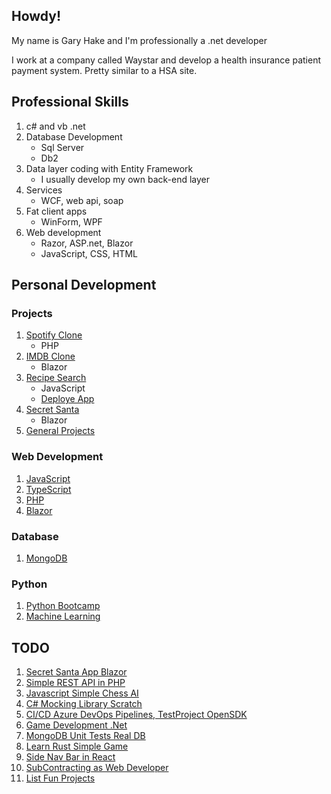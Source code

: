 ## Howdy!

My name is Gary Hake and I'm professionally a .net developer

I work at a company called Waystar and develop a health insurance patient payment system. Pretty similar to a HSA site.

## Professional Skills

1. c# and vb .net
1. Database Development
   - Sql Server
   - Db2
1. Data layer coding with Entity Framework
   - I usually develop my own back-end layer
1. Services
   - WCF, web api, soap
1. Fat client apps
   - WinForm, WPF
1. Web development
   - Razor, ASP.net, Blazor
   - JavaScript, CSS, HTML
  
## Personal Development

### Projects

1. [Spotify Clone](https://github.com/eventhorizn/spotify-clone)
   - PHP
1. [IMDB Clone](https://github.com/eventhorizn/blazor-movies-devops)
   - Blazor
1. [Recipe Search](https://github.com/eventhorizn/forkify)
   - JavaScript
   - [Deploye App](https://forkify-gary-ci.netlify.app/)
1. [Secret Santa](https://github.com/eventhorizn/blazor-secret-santa)
   - Blazor
1. [General Projects](https://github.com/eventhorizn/projects)

### Web Development

1. [JavaScript](https://github.com/eventhorizn/javascript-bootcamp)
1. [TypeScript](https://github.com/eventhorizn/typescript-bootcamp)
1. [PHP](https://github.com/eventhorizn/spotify-clone)
1. [Blazor](https://github.com/eventhorizn/blazor-bootcamp)

### Database

1. [MongoDB](https://github.com/eventhorizn/mongo-db-bootcamp)

### Python

1. [Python Bootcamp](https://github.com/eventhorizn/python-bootcamp)
1. [Machine Learning](https://github.com/eventhorizn/python-data-sci-ml-bootcamp)

## TODO

1. [Secret Santa App Blazor](https://learn.vonage.com/blog/2020/12/18/build-a-secret-santa-app-with-blazor)
1. [Simple REST API in PHP](https://dev.to/shahbaz17/build-a-simple-rest-api-in-php-2edl)
1. [Javascript Simple Chess AI](https://dev.to/zeyu2001/build-a-simple-chess-ai-in-javascript-18eg)
1. [C# Mocking Library Scratch](https://www.youtube.com/watch?v=9kEURoqHKZ0)
1. [CI/CD Azure DevOps Pipelines, TestProject OpenSDK](https://www.youtube.com/watch?v=xLPh-Be266k)
1. [Game Development .Net](https://devblogs.microsoft.com/dotnet/game-development-with-net/)
1. [MongoDB Unit Tests Real DB](https://log.havrlant.cz/unit-test-database)
1. [Learn Rust Simple Game](https://opensource.com/article/20/12/learn-rust)
1. [Side Nav Bar in React](https://medium.com/swlh/how-to-make-a-side-navigation-bar-in-reactjs-c90747f3410c)
1. [SubContracting as Web Developer](https://www.youtube.com/watch?v=rpVk_raHzn8)
1. [List Fun Projects](https://medium.com/better-programming/a-list-of-fun-projects-you-can-build-as-a-developer-be8e56f1748c)
